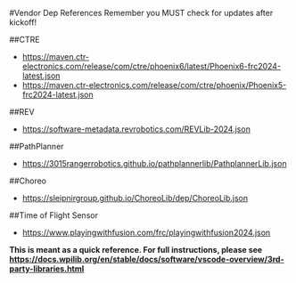 #Vendor Dep References
Remember you MUST check for updates after kickoff!

##CTRE
* https://maven.ctr-electronics.com/release/com/ctre/phoenix6/latest/Phoenix6-frc2024-latest.json
* https://maven.ctr-electronics.com/release/com/ctre/phoenix/Phoenix5-frc2024-latest.json 

##REV
* https://software-metadata.revrobotics.com/REVLib-2024.json

##PathPlanner
* https://3015rangerrobotics.github.io/pathplannerlib/PathplannerLib.json

##Choreo
* https://sleipnirgroup.github.io/ChoreoLib/dep/ChoreoLib.json

##Time of Flight Sensor
* https://www.playingwithfusion.com/frc/playingwithfusion2024.json

**This is meant as a quick reference. For full instructions, please see https://docs.wpilib.org/en/stable/docs/software/vscode-overview/3rd-party-libraries.html**